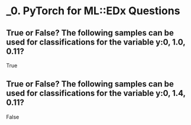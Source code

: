 # _0. PyTorch for ML::EDx Questions

## True or False? The following samples can be used for classifications for the variable y:0, 1.0, 0.11?

True

## True or False? The following samples can be used for classifications for the variable y:0, 1.4, 0.11?

False
